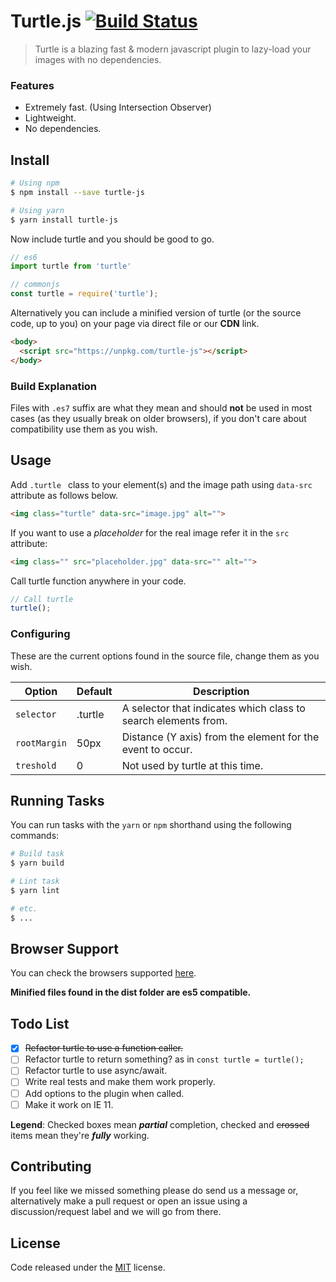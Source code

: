# Turtle.js [![Build Status](https://travis-ci.com/marlospomin/turtle.svg?token=PosttrboZuYSHkXP2Lm8&branch=master)](https://travis-ci.com/marlospomin/turtle)

> Turtle is a blazing fast & modern javascript plugin to lazy-load your images with no dependencies.

### Features

* Extremely fast. (Using Intersection Observer)
* Lightweight.
* No dependencies.


## Install

``` bash
# Using npm
$ npm install --save turtle-js

# Using yarn
$ yarn install turtle-js
```

Now include turtle and you should be good to go.

``` js
// es6
import turtle from 'turtle'

// commonjs
const turtle = require('turtle');
```

Alternatively you can include a minified version of turtle (or the source code, up to you) on your page via direct file or our **CDN** link.

``` html
<body>
  <script src="https://unpkg.com/turtle-js"></script>
</body>
```

### Build Explanation

Files with ```.es7``` suffix are what they mean and should **not** be used in most cases (as they usually break on older browsers), if you don't care about compatibility use them as you wish.

## Usage

Add ```.turtle ``` class to your element(s) and the image path using ```data-src``` attribute as follows below.

``` html
<img class="turtle" data-src="image.jpg" alt="">
```

If you want to use a *placeholder* for the real image refer it in the ```src``` attribute:

``` html
<img class="" src="placeholder.jpg" data-src="" alt="">
```

Call turtle function anywhere in your code.

``` js
// Call turtle
turtle();
```

### Configuring

These are the current options found in the source file, change them as you wish.

| Option | Default | Description |
| --- | --- | --- |
| `selector` | .turtle | A selector that indicates which class to search elements from. |
| `rootMargin` | 50px | Distance (Y axis) from the element for the event to occur. |
| `treshold` | 0 | Not used by turtle at this time. |

## Running Tasks

You can run tasks with the ```yarn``` or ```npm``` shorthand using the following commands:

``` bash
# Build task
$ yarn build

# Lint task
$ yarn lint

# etc.
$ ...
```

## Browser Support

You can check the browsers supported [here](http://caniuse.com/#feat=intersectionobserver).

**Minified files found in the dist folder are es5 compatible.**

## Todo List

* [x] ~~Refactor turtle to use a function caller.~~
* [ ] Refactor turtle to return something? as in ```const turtle = turtle();```
* [ ] Refactor turtle to use async/await.
* [ ] Write real tests and make them work properly.
* [ ] Add options to the plugin when called.
* [ ] Make it work on IE 11.

**Legend**: Checked boxes mean *__partial__* completion, checked and ~~crossed~~ items mean they're *__fully__* working.

## Contributing

If you feel like we missed something please do send us a message or, alternatively make a pull request or open an issue using a discussion/request label and we will go from there.

## License

Code released under the [MIT](LICENSE) license.
